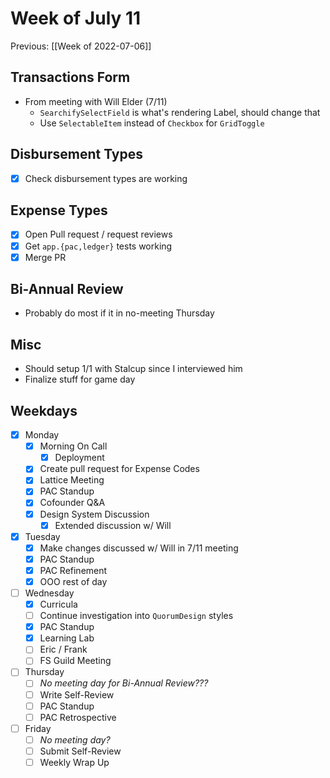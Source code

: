 # Week of July 11
Previous: [[Week of 2022-07-06]]

## Transactions Form
- From meeting with Will Elder (7/11)
	- `SearchifySelectField` is what's rendering Label, should change that
	- Use `SelectableItem` instead of `Checkbox` for `GridToggle`

## Disbursement Types
 - [x] Check disbursement types are working

## Expense Types
 - [x] Open Pull request / request reviews
 - [x] Get `app.{pac,ledger}` tests working
 - [x] Merge PR

## Bi-Annual Review
- Probably do most if it in no-meeting Thursday

## Misc
- Should setup 1/1 with Stalcup since I interviewed him
- Finalize stuff for game day

## Weekdays
- [x] Monday
	- [x] Morning On Call
		- [x] Deployment
	- [x] Create pull request for Expense Codes
	- [x] Lattice Meeting
	- [x] PAC Standup
	- [x] Cofounder Q&A
	- [x] Design System Discussion
		- [x] Extended discussion w/ Will
- [x] Tuesday
	- [x] Make changes discussed w/ Will in 7/11 meeting
	- [x] PAC Standup
	- [x] PAC Refinement
	- [x] OOO rest of day
- [ ] Wednesday
	- [x] Curricula
	- [ ] Continue investigation into `QuorumDesign` styles
	- [x] PAC Standup
	- [x] Learning Lab
	- [ ] Eric / Frank
	- [ ] FS Guild Meeting
- [ ] Thursday
	- [ ] *No meeting day for Bi-Annual Review???*
	- [ ] Write Self-Review
	- [ ] PAC Standup
	- [ ] PAC Retrospective
- [ ] Friday
	- [ ] *No meeting day?*
	- [ ] Submit Self-Review
	- [ ] Weekly Wrap Up